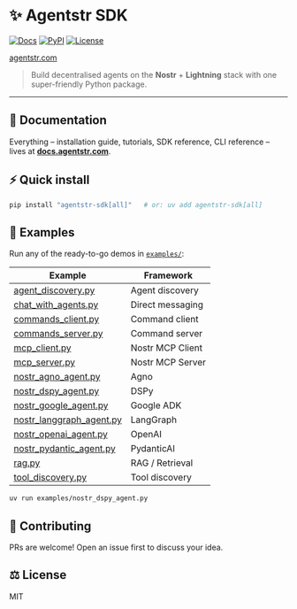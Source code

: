 # ✨ Agentstr SDK

[![Docs](https://img.shields.io/badge/docs-online-blue.svg)](https://docs.agentstr.com)
[![PyPI](https://img.shields.io/pypi/v/agentstr-sdk)](https://pypi.org/project/agentstr-sdk/)
[![License](https://img.shields.io/badge/license-MIT-green)](LICENSE)

[agentstr.com](https://agentstr.com)

> Build decentralised agents on the **Nostr** + **Lightning** stack with one super-friendly Python package.

---

## 📖 Documentation
Everything – installation guide, tutorials, SDK reference, CLI reference – lives at **[docs.agentstr.com](https://docs.agentstr.com)**.

## ⚡ Quick install
```bash
pip install "agentstr-sdk[all]"   # or: uv add agentstr-sdk[all]
```

## 🚀 Examples
Run any of the ready-to-go demos in [`examples/`](examples):


| Example | Framework |
|---------|-----------|
| [agent_discovery.py](examples/agent_discovery.py) | Agent discovery |
| [chat_with_agents.py](examples/chat_with_agents.py) | Direct messaging |
| [commands_client.py](examples/commands_client.py) | Command client |
| [commands_server.py](examples/commands_server.py) | Command server |
| [mcp_client.py](examples/mcp_client.py) | Nostr MCP Client |
| [mcp_server.py](examples/mcp_server.py) | Nostr MCP Server |
| [nostr_agno_agent.py](examples/nostr_agno_agent.py) | Agno |
| [nostr_dspy_agent.py](examples/nostr_dspy_agent.py) | DSPy |
| [nostr_google_agent.py](examples/nostr_google_agent.py) | Google ADK |
| [nostr_langgraph_agent.py](examples/nostr_langgraph_agent.py) | LangGraph |
| [nostr_openai_agent.py](examples/nostr_openai_agent.py) | OpenAI |
| [nostr_pydantic_agent.py](examples/nostr_pydantic_agent.py) | PydanticAI |
| [rag.py](examples/rag.py) | RAG / Retrieval |
| [tool_discovery.py](examples/tool_discovery.py) | Tool discovery |

```bash
uv run examples/nostr_dspy_agent.py
```

## 🤝 Contributing
PRs are welcome! Open an issue first to discuss your idea.

## ⚖️ License
MIT